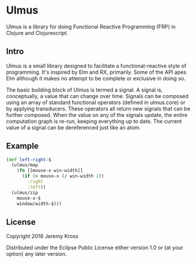 # Ulmus

Ulmus is a library for doing Functional Reactive Programming (FRP) in Clojure and Clojurescript.

## Intro

Ulmus is a small library designed to facilitate a functional-reactive style of programming. It's inspired by Elm and RX, primarily. Some of the API apes Elm although it makes no attempt to be complete or exclusive in doing so.

The basic building block of Ulmus is termed a signal. A signal is, conceptually, a value that can change over time. Signals can be composed using an array of standard functional operators (defined in ulmus.core) or by applying transducers. These operators all return new signals that can be further composed. When the value on any of the signals update, the entire computation graph is re-run, keeping everything up to date. The current value of a signal can be dereferenced just like an atom.

## Example

```clojure
(def left-right-$
  (ulmus/map
    (fn [[mouse-x win-width]]
      (if (> mouse-x (/ win-width 2))
        :right
        :left))
  (ulmus/zip
    mouse-x-$
    window/width-$)))
```

## License

Copyright 2018 Jeremy Kross

Distributed under the Eclipse Public License either version 1.0 or (at your option) any later version.
